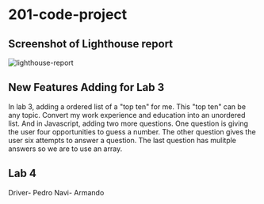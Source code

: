 # 201-code-project

## Screenshot of Lighthouse report

![lighthouse-report](lighthouse-report.png)

## New Features Adding for Lab 3

In lab 3, adding a ordered list of a "top ten" for me. This "top ten" can be any topic. Convert my work experience and education into an unordered list. And in Javascript, adding two more questions. One question is giving the user four opportunities to guess a number. The other question gives the user six attempts to answer a question. The last question has mulitple answers so we are to use an array.

## Lab 4 
Driver- Pedro 
Navi- Armando 